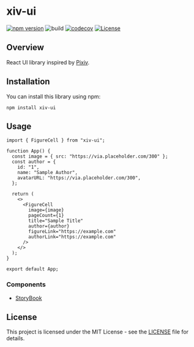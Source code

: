# xiv-ui

[![npm version](https://badge.fury.io/js/xiv-ui.svg)](https://badge.fury.io/js/xiv-ui)
![build](https://github.com/ryohidaka/xiv-ui/workflows/Build/badge.svg)
[![codecov](https://codecov.io/gh/ryohidaka/xiv-ui/graph/badge.svg?token=RHP9TB2F51)](https://codecov.io/gh/ryohidaka/xiv-ui)
[![License](https://img.shields.io/badge/license-MIT-blue.svg)](https://opensource.org/licenses/MIT)

## Overview

React UI library inspired by [Pixiv](https://www.pixiv.net/en/).

## Installation

You can install this library using npm:

```shell
npm install xiv-ui
```

## Usage

```tsx
import { FigureCell } from "xiv-ui";

function App() {
  const image = { src: "https://via.placeholder.com/300" };
  const author = {
    id: "1",
    name: "Sample Author",
    avatarURL: "https://via.placeholder.com/300",
  };

  return (
    <>
      <FigureCell
        image={image}
        pageCount={1}
        title="Sample Title"
        author={author}
        figureLink="https://example.com"
        authorLink="https://example.com"
      />
    </>
  );
}

export default App;
```

### Components

- [StoryBook](https://668dc2bdff90cbd49b534740-tljspwfhvy.chromatic.com/)

## License

This project is licensed under the MIT License - see the [LICENSE](LICENSE) file for details.
